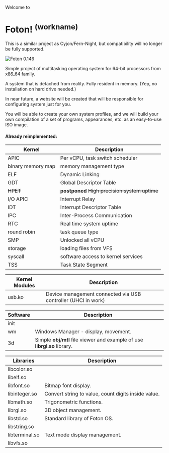 Welcome to

# Foton! <sup>(workname)</sup>

This is a similar project as Cyjon/Fern-Night, but compatibility will no longer be fully supported.

![Foton 0.146](https://blackdev.org/shot/foton-0.146.png)

Simple project of multitasking operating system for 64-bit processors from x86_64 family.

A system that is detached from reality. Fully resident in memory. (Yep, no installation on hard drive needed.)

In near future, a website will be created that will be responsible for configuring system just for you.

You will be able to create your own system profiles, and we will build your own compilation of a set of programs, appearances, etc. as an easy-to-use ISO image.

#### Already reimplemented:

|Kernel|Description|
|-|-|
|APIC|Per vCPU, task switch scheduler|
|binary memory map|memory management type|
|ELF|Dynamic Linking|
|GDT|Global Descriptor Table|
|~~HPET~~|**postponed** ~~High precision system uptime~~|
|I/O APIC|Interrupt Relay|
|IDT|Interrupt Descriptor Table|
|IPC|Inter-Process Communication|
|RTC|Real time system uptime|
|round robin|task queue type|
|SMP|Unlocked all vCPU|
|storage|loading files from VFS|
|syscall|software access to kernel services|
|TSS|Task State Segment|

|Kernel Modules|Description|
|-|-|
|usb.ko|Device management connected via USB controller (UHCI in work)|

|Software|Description|
|-|-|
|init||
|wm|Windows Manager - display, movement.|
|3d| Simple **obj**/**mtl** file viewer and example of use **librgl.so** library. |

|Libraries|Description|
|-|-|
|libcolor.so||
|libelf.so||
|libfont.so|Bitmap font display.|
|libinteger.so|Convert string to value, count digits inside value.|
|libmath.so|Trigonometric functions.|
|librgl.so|3D object management.|
|libstd.so|Standard library of Foton OS.|
|libstring.so||
|libterminal.so|Text mode display management.|
|libvfs.so||
